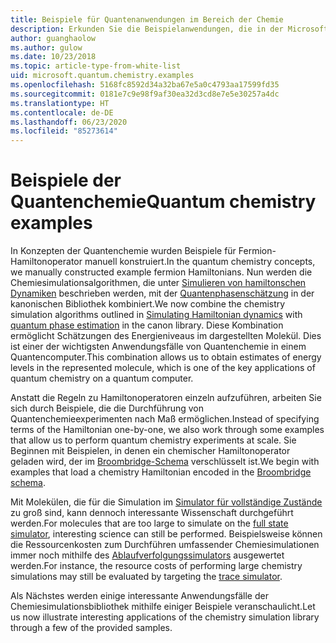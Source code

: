 ```yaml
---
title: Beispiele für Quantenanwendungen im Bereich der Chemie
description: Erkunden Sie die Beispielanwendungen, die in der Microsoft-Quantenchemiebibliothek enthalten sind.
author: guanghaolow
ms.author: gulow
ms.date: 10/23/2018
ms.topic: article-type-from-white-list
uid: microsoft.quantum.chemistry.examples
ms.openlocfilehash: 5168fc8592d34a32ba67e5a0c4793aa17599fd35
ms.sourcegitcommit: 0181e7c9e98f9af30ea32d3cd8e7e5e30257a4dc
ms.translationtype: HT
ms.contentlocale: de-DE
ms.lasthandoff: 06/23/2020
ms.locfileid: "85273614"
---
```

# <a name="quantum-chemistry-examples"></a><span data-ttu-id="1579a-103">Beispiele der Quantenchemie</span><span class="sxs-lookup"><span data-stu-id="1579a-103">Quantum chemistry examples</span></span>

<span data-ttu-id="1579a-104">In Konzepten der Quantenchemie wurden Beispiele für Fermion-Hamiltonoperator manuell konstruiert.</span><span class="sxs-lookup"><span data-stu-id="1579a-104">In the quantum chemistry concepts, we manually constructed example fermion Hamiltonians.</span></span> <span data-ttu-id="1579a-105">Nun werden die Chemiesimulationsalgorithmen, die unter [Simulieren von hamiltonschen Dynamiken](xref:microsoft.quantum.libraries.standard.algorithms) beschrieben werden, mit der [Quantenphasenschätzung](xref:microsoft.quantum.libraries.characterization) in der kanonischen Bibliothek kombiniert.</span><span class="sxs-lookup"><span data-stu-id="1579a-105">We now combine the chemistry simulation algorithms outlined in [Simulating Hamiltonian dynamics](xref:microsoft.quantum.libraries.standard.algorithms) with [quantum phase estimation](xref:microsoft.quantum.libraries.characterization) in the canon library.</span></span> <span data-ttu-id="1579a-106">Diese Kombination ermöglicht Schätzungen des Energieniveaus im dargestellten Molekül. Dies ist einer der wichtigsten Anwendungsfälle von Quantenchemie in einem Quantencomputer.</span><span class="sxs-lookup"><span data-stu-id="1579a-106">This combination allows us to obtain  estimates of energy levels in the represented molecule, which is one of the key applications of quantum chemistry on a quantum computer.</span></span> 

<span data-ttu-id="1579a-107">Anstatt die Regeln zu Hamiltonoperatoren einzeln aufzuführen, arbeiten Sie sich durch Beispiele, die die Durchführung von Quantenchemieexperimenten nach Maß ermöglichen.</span><span class="sxs-lookup"><span data-stu-id="1579a-107">Instead of specifying terms of the Hamiltonian one-by-one, we also work through some examples that allow us to perform quantum chemistry experiments at scale.</span></span> <span data-ttu-id="1579a-108">Sie Beginnen mit Beispielen, in denen ein chemischer Hamiltonoperator geladen wird, der im [Broombridge-Schema](xref:microsoft.quantum.libraries.chemistry.schema.broombridge) verschlüsselt ist.</span><span class="sxs-lookup"><span data-stu-id="1579a-108">We begin with examples that load a chemistry Hamiltonian encoded in the [Broombridge schema](xref:microsoft.quantum.libraries.chemistry.schema.broombridge).</span></span>

<span data-ttu-id="1579a-109">Mit Molekülen, die für die Simulation im [Simulator für vollständige Zustände](xref:microsoft.quantum.machines.full-state-simulator) zu groß sind, kann dennoch interessante Wissenschaft durchgeführt werden.</span><span class="sxs-lookup"><span data-stu-id="1579a-109">For molecules that are too large to simulate on the [full state simulator](xref:microsoft.quantum.machines.full-state-simulator), interesting science can still be performed.</span></span> <span data-ttu-id="1579a-110">Beispielsweise können die Ressourcenkosten zum Durchführen umfassender Chemiesimulationen immer noch mithilfe des [Ablaufverfolgungssimulators](xref:microsoft.quantum.machines.qc-trace-simulator.intro) ausgewertet werden.</span><span class="sxs-lookup"><span data-stu-id="1579a-110">For instance, the resource costs of performing large chemistry simulations may still be evaluated by targeting the [trace simulator](xref:microsoft.quantum.machines.qc-trace-simulator.intro).</span></span>

<span data-ttu-id="1579a-111">Als Nächstes werden einige interessante Anwendungsfälle der Chemiesimulationsbibliothek mithilfe einiger Beispiele veranschaulicht.</span><span class="sxs-lookup"><span data-stu-id="1579a-111">Let us now illustrate interesting applications of the chemistry simulation library through a few of the provided samples.</span></span>
